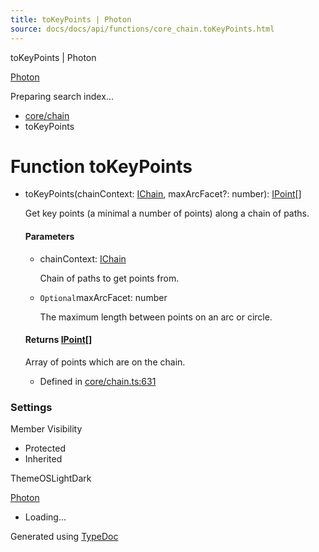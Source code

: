 ```yaml
---
title: toKeyPoints | Photon
source: docs/docs/api/functions/core_chain.toKeyPoints.html
---
```


toKeyPoints | Photon

[Photon](../index.html)




Preparing search index...

* [core/chain](../modules/core_chain.html)
* toKeyPoints

# Function toKeyPoints

* toKeyPoints(chainContext: [IChain](../interfaces/core_maker.IChain.html), maxArcFacet?: number): [IPoint](../interfaces/core_schema.IPoint.html)[]

  Get key points (a minimal a number of points) along a chain of paths.

  #### Parameters

  + chainContext: [IChain](../interfaces/core_maker.IChain.html)

    Chain of paths to get points from.
  + `Optional`maxArcFacet: number

    The maximum length between points on an arc or circle.

  #### Returns [IPoint](../interfaces/core_schema.IPoint.html)[]

  Array of points which are on the chain.

  + Defined in [core/chain.ts:631](https://github.com/mwhite454/photon/blob/main/packages/photon/src/core/chain.ts#L631)

### Settings

Member Visibility

* Protected
* Inherited

ThemeOSLightDark

[Photon](../index.html)

* Loading...

Generated using [TypeDoc](https://typedoc.org/)
